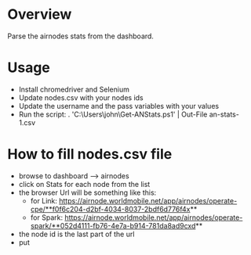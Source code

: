 # Overview
Parse the airnodes stats from the dashboard.

# Usage
- Install chromedriver and Selenium
- Update nodes.csv with your nodes ids
- Update the username and the pass variables with your values
- Run the script: . 'C:\Users\john\Get-ANStats.ps1' | Out-File an-stats-1.csv

# How to fill nodes.csv file
- browse to dashboard --> airnodes
- click on Stats for each node from the list
- the browser Url will be something like this:
  - for Link: https://airnode.worldmobile.net/app/airnodes/operate-cpe/**f0f6c204-d2bf-4034-8037-2bdf6d776f4x**
  - for Spark: https://airnode.worldmobile.net/app/airnodes/operate-spark/**052d4111-fb76-4e7a-b914-781da8ad9cxd**
- the node id is the last part of the url
- put

